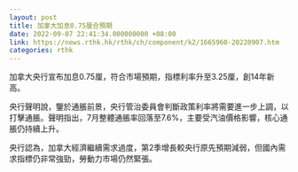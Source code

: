 ```yaml
---
layout: post
title: 加拿大加息0.75厘合預期
date: 2022-09-07 22:41:34.000000000 +08:00
link: https://news.rthk.hk/rthk/ch/component/k2/1665960-20220907.htm
categories: rthk
---
```


加拿大央行宣布加息0.75厘，符合市場預期，指標利率升至3.25厘，創14年新高。

央行聲明說，鑒於通脹前景，央行管治委員會判斷政策利率將需要進一步上調，以打擊通脹。聲明指出，7月整體通脹率回落至7.6%，主要受汽油價格影響，核心通脹仍持續上升。

央行認為，加拿大經濟繼續需求過度，第2季增長較央行原先預期減弱，但國內需求指標仍非常強勁，勞動力市場仍然緊張。
